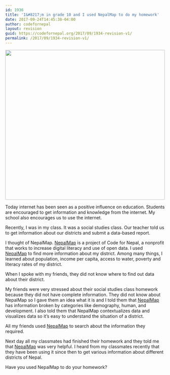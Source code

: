 ```yaml
---
id: 1936
title: 'I&#8217;m in grade 10 and I used NepalMap to do my homework'
date: 2017-09-24T14:45:38-04:00
author: codefornepal
layout: revision
guid: https://codefornepal.org/2017/09/1934-revision-v1/
permalink: /2017/09/1934-revision-v1/
---
```

[<img class="alignnone size-large wp-image-1563" src="https://codefornepal.org/wp-content/uploads/2016/11/Screen-Shot-2016-10-09-at-8.03.49-AM-1024x515.png" alt="" width="100%" height="473" srcset="https://codefornepal.org/wp-content/uploads/2016/11/Screen-Shot-2016-10-09-at-8.03.49-AM-1024x515.png 1024w, https://codefornepal.org/wp-content/uploads/2016/11/Screen-Shot-2016-10-09-at-8.03.49-AM-300x151.png 300w, https://codefornepal.org/wp-content/uploads/2016/11/Screen-Shot-2016-10-09-at-8.03.49-AM-768x386.png 768w, https://codefornepal.org/wp-content/uploads/2016/11/Screen-Shot-2016-10-09-at-8.03.49-AM.png 1230w" sizes="(max-width: 1024px) 100vw, 1024px" />](https://codefornepal.org/wp-content/uploads/2016/11/Screen-Shot-2016-10-09-at-8.03.49-AM.png)

Today internet has been seen as a positive influence on education. Students are encouraged to get information and knowledge from the internet. My school also encourages us to use the internet.

Recently, I was in my class. It was a social studies class. Our teacher told us to get information about our districts and submit a data-based report.

I thought of NepalMap. [NepalMap](https://nepalmap.org/) is a project of Code for Nepal, a nonprofit that works to increase digital literacy and use of open data. I used [NepalMap](https://nepalmap.org/) to find more information about my district. Among many things, I learned about population, income per capita, access to water, poverty and literacy rates of my district.

When I spoke with my friends, they did not know where to find out data about their district.

My friends were very stressed about their social studies class homework because they did not have complete information. They did not know about NepalMap so I gave them an idea what it is and I told them that [NepalMap](https://nepalmap.org/) has information broken by categories like demography, human, and development. I also told them that NepalMap contextualizes data and visualizes data so it’s easy to understand the situation of a district.

All my friends used [NepalMap](https://nepalmap.org/) to search about the information they required.

Next day all my classmates had finished their homework and they told me that [NepalMap](https://nepalmap.org/) was very helpful. I heard from my classmates recently that they have been using it since then to get various information about different districts of Nepal.

Have you used NepalMap to do your homework?